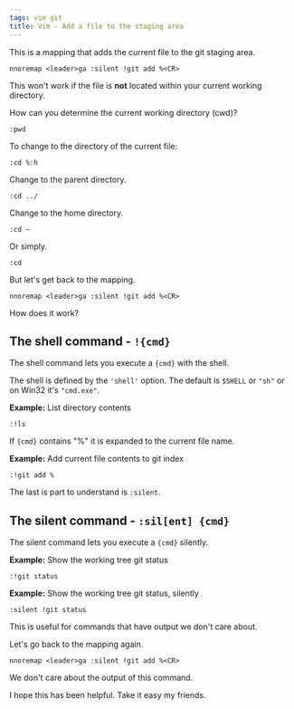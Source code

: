 ```yaml
---
tags: vim git
title: Vim - Add a file to the staging area
---
```


This is a mapping that adds the current file to the git staging area.

```vim
nnoremap <leader>ga :silent !git add %<CR>
```

This won't work if the file is **not** located within your current working directory.

How can you determine the current working directory (cwd)?

```vim
:pwd
```

To change to the directory of the current file:

```vim
:cd %:h
```

Change to the parent directory.

```vim
:cd ../
```

Change to the home directory.

```vim
:cd ~
```

Or simply.

```vim
:cd
```

But let's get back to the mapping.

```vim
nnoremap <leader>ga :silent !git add %<CR>
```

How does it work?

## The shell command - `!{cmd}`

The shell command lets you execute a `{cmd}` with the shell.

The shell is defined by the `'shell'` option. The default is `$SHELL` or `"sh"` or on Win32 it's `"cmd.exe"`.

**Example:** List directory contents

```vim
:!ls
```

If `{cmd}` contains "%" it is expanded to the current file name.

**Example:** Add current file contents to git index

```vim
:!git add %
```

The last is part to understand is `:silent`.

## The silent command - `:sil[ent] {cmd}`

The silent command lets you execute a `{cmd}` silently.

**Example:** Show the working tree git status

```vim
:!git status
```

**Example:** Show the working tree git status, silently

```vim
:silent !git status
```

This is useful for commands that have output we don't care about.

Let's go back to the mapping again.

```vim
nnoremap <leader>ga :silent !git add %<CR>
```

We don't care about the output of this command.

I hope this has been helpful. Take it easy my friends.

